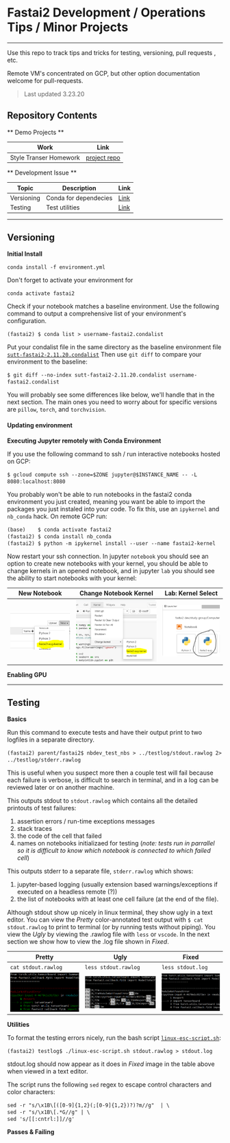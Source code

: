 # Fastai2 Development / Operations Tips / Minor Projects

---

Use this repo to track tips and tricks for testing, versioning, pull requests , etc.

Remote VM's concentrated on GCP, but other option documentation welcome for pull-requests.

> Last updated 3.23.20

## Repository Contents

** Demo Projects **

| Work | Link |
| --- | --- |
| Style Transer Homework | [project repo](./tree/master/style-transfer-hw) |


** Development Issue **

| Topic | Description | Link |
| --- | --- | --- |
| Versioning | Conda for dependecies | [Link](./readme.md#Versioning)|
| Testing | Test utilities | [Link](./readme.md#Testing)|

---

## Versioning

**Initial Install**

```
conda install -f environment.yml
```

Don't forget to activate your environment for 
```
conda activate fastai2
```

Check if your notebook matches a baseline environment. Use the following command to output a comprehensive list of your environment's configuration.

```
(fastai2) $ conda list > username-fastai2.condalist
```

Put your condalist file in the same directory as the baseline environment file [`sutt-fastai2-2.11.20.condalist`](./env/sutt-fastai2-2.11.20.condalist) Then use `git diff` to compare your environment to the baseline:

```
$ git diff --no-index sutt-fastai2-2.11.20.condalist username-fastai2.condalist
```

You will probably see some differences like below, we'll handle that in the next section. The main ones you need to worry about for specific versions are `pillow`, `torch`, and `torchvision`.

#### Updating environment

**Executing Jupyter remotely with Conda Environment**

If you use the following command to ssh / run interactive notebooks hosted on GCP:

```
$ gcloud compute ssh --zone=$ZONE jupyter@$INSTANCE_NAME -- -L 8080:localhost:8080
```

You probably won't be able to run notebooks in the fastai2 conda environment you just created, meaning you want be able to import the packages you just instaled into your code. To fix this, use an `ipykernel` and  `nb_conda` hack. On remote GCP run:

```
(base)    $ conda activate fastai2
(fastai2) $ conda install nb_conda
(fastai2) $ python -m ipykernel install --user --name fastai2-kernel
```

Now restart your ssh connection. In jupyter `notebook` you should see an option to create new notebooks with your kernel, you should be able to change kernels in an opened notebook, and in jupyter `lab` you should see the ability to start notebooks with your kernel:

| New Notebook | Change Notebook Kernel | Lab: Kernel Select |
| --- | --- | --- |
<img src='./assets/nb-new-kernel.png'> | <img src='./assets/nb-change-kernel.png'> | <img src='./assets/lab-new-kernel.png'> |








**Enabling GPU**

---

## Testing

**Basics**

Run this command to execute tests and have their output print to two logfiles in a separate directory. 
```
(fastai2) parent/fastai2$ nbdev_test_nbs > ../testlog/stdout.rawlog 2> ../testlog/stderr.rawlog
```

This is useful when you suspect more then a couple test will fail because each failure is verbose, is difficult to search in terminal, and in a log can be reviewed later or on another machine.

This outputs stdout to `stdout.rawlog` which contains all the detailed printouts of test failures:

1. assertion errors / run-time exceptions messages
2. stack traces
3. the code of the cell that failed
4. names on notebooks initializaed for testing (*note: tests run in parrallel so it is difficult to know which notebook is connected to which failed cell*)

This outputs stderr to a separate file, `stderr.rawlog` which shows:
1. jupyter-based logging (usually extension based warnings/exceptions if executed on a headless remote (?))
2. the list of notebooks with at least one cell failure (at the end of the file).



Although stdout show up nicely in linux terminal, they show ugly in a text editor. You can view the *Pretty* color-annotated test output with `$ cat stdout.rawlog` to print to terminal (or by running tests without piping). You view the *Ugly* by viewing the .rawlog file with `less` or `vscode`. In the next section we show how to view the .log file shown in  *Fixed*.


| Pretty | Ugly | Fixed |
| --- | --- | --- |
| `cat stdout.rawlog` | `less stdout.rawlog` | `less stdout.log` |
| <img src='./assets/pretty-output.PNG'> | <img src='./assets/ugly-output.png'> | <img src='./assets/fixed-output.png'>

**Utilities**

To format the testing errors nicely, run the bash script [`linux-esc-script.sh`](./scripts/linux-esc-script.sh):

```
(fastai2) testlog$ ./linux-esc-script.sh stdout.rawlog > stdout.log 
```
stdout.log should now appear as it does in *Fixed* image in the table above when viewed in a text editor.

The script runs the following `sed` regex to escape control characters and color characters:

```
sed -r "s/\x1B\[([0-9]{1,2}(;[0-9]{1,2})?)?m//g"  | \
sed -r "s/\x1B\[.*G//g" | \
sed 's/[[:cntrl:]]//g' 
```

**Passes & Failing**

